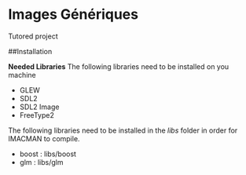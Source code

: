 # Images Génériques

Tutored project

##Installation

**Needed Libraries**
The following libraries need to be installed on you machine
* GLEW
* SDL2
* SDL2 Image
* FreeType2


The following libraries need to be installed in the _libs_ folder in order for IMACMAN to compile.
* boost : libs/boost
* glm : libs/glm
